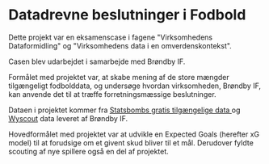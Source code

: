 # Datadrevne beslutninger i Fodbold
Dette projekt var en eksamenscase i fagene "Virksomhedens Dataformidling" og "Virksomhedens data i en omverdenskontekst".

Casen blev udarbejdet i samarbejde med Brøndby IF. 

Formålet med projektet var, at skabe mening af de store mængder tilgængeligt fodbolddata, og undersøge hvordan virksomheden, Brøndby IF, kan anvende det til at træffe forretningsmæssige beslutninger. 

Dataen i projektet kommer fra [Statsbombs gratis tilgængelige data ](https://github.com/statsbomb/open-data)og [Wyscout](https://wyscout.com) data leveret af Brøndby IF. 

Hovedformålet med projektet var at udvikle en Expected Goals (herefter xG model) til at forudsige om et givent skud bliver til et mål. 
Derudover fyldte scouting af nye spillere også en del af projektet. 
